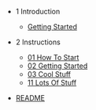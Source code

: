 
- 1 Introduction
  - [Getting Started](1-Introduction/getting-started.md)

- 2 Instructions
  - [01 How To Start](2-instructions/01-how-To-start.md)
  - [02 Getting Started](2-instructions/02-getting-started.md)
  - [03 Cool Stuff](2-instructions/03-Cool-stuff.md)
  - [11 Lots Of Stuff](2-instructions/11-lots-of-stuff.md)

- [README](README.md)

